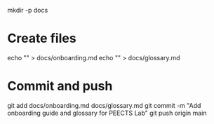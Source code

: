 mkdir -p docs
# Create files
echo "<paste onboarding content here>" > docs/onboarding.md
echo "<paste glossary content here>" > docs/glossary.md

# Commit and push
git add docs/onboarding.md docs/glossary.md
git commit -m "Add onboarding guide and glossary for PEECTS Lab"
git push origin main

